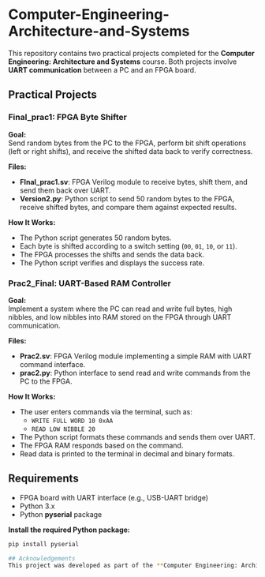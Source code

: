 # Computer-Engineering-Architecture-and-Systems
This repository contains two practical projects completed for the **Computer Engineering: Architecture and Systems** course. Both projects involve **UART communication** between a PC and an FPGA board.

## Practical Projects

### Final_prac1: FPGA Byte Shifter

**Goal:**  
Send random bytes from the PC to the FPGA, perform bit shift operations (left or right shifts), and receive the shifted data back to verify correctness.

**Files:**
- **FInal_prac1.sv**: FPGA Verilog module to receive bytes, shift them, and send them back over UART.
- **Version2.py**: Python script to send 50 random bytes to the FPGA, receive shifted bytes, and compare them against expected results.

**How It Works:**
- The Python script generates 50 random bytes.
- Each byte is shifted according to a switch setting (`00`, `01`, `10`, or `11`).
- The FPGA processes the shifts and sends the data back.
- The Python script verifies and displays the success rate.

### Prac2_Final: UART-Based RAM Controller

**Goal:**  
Implement a system where the PC can read and write full bytes, high nibbles, and low nibbles into RAM stored on the FPGA through UART communication.

**Files:**
- **Prac2.sv**: FPGA Verilog module implementing a simple RAM with UART command interface.
- **prac2.py**: Python interface to send read and write commands from the PC to the FPGA.

**How It Works:**
- The user enters commands via the terminal, such as:
  - `WRITE FULL WORD 10 0xAA`
  - `READ LOW NIBBLE 20`
- The Python script formats these commands and sends them over UART.
- The FPGA RAM responds based on the command.
- Read data is printed to the terminal in decimal and binary formats.

## Requirements
- FPGA board with UART interface (e.g., USB-UART bridge)
- Python 3.x
- Python **pyserial** package

**Install the required Python package:**
```bash
pip install pyserial

## Acknowledgements
This project was developed as part of the **Computer Engineering: Architecture and Systems** course practicals at the University or Pretoria.




